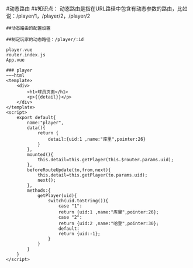 #动态路由
    ##知识点：
    动态路由是指在URL路径中包含有动态参数的路由，比如说：/player/1，/player/2，/player/2

    ##动态路由的配置设置

    ##制定玩家的动态路径：/player/:id

    player.vue
    router.index.js
    App.vue

    ### player
    ~~~html
    <template>
        <div>
            <h1>球员页面</h1>
            <p>{{detail}}</p>
        </div>
    </template>
    <script>
        export default{
            name:"player",
            data(){
                return {
                    detail:{uid:1 ,name:"库里",pointer:26}
                }
            },
            mounted(){
                this.detail=this.getPlayer(this.$router.params.uid);
            },
            beforeRouteUpdate(to,from,next){
                this.detail=this.getPlayer(to.params.uid);
                next();
            },
            methods:{
                getPlayer(uid){
                    switch(uid.toString()){
                        case "1":
                        return {uid:1 ,name:"库里",pointer:26};
                        case "2":
                        return {uid:2 ,name:"哈登",pointer:30};
                        default:
                        return {uid:-1};
                    }
                }
            }
        }
    </script>

   ~~~~end